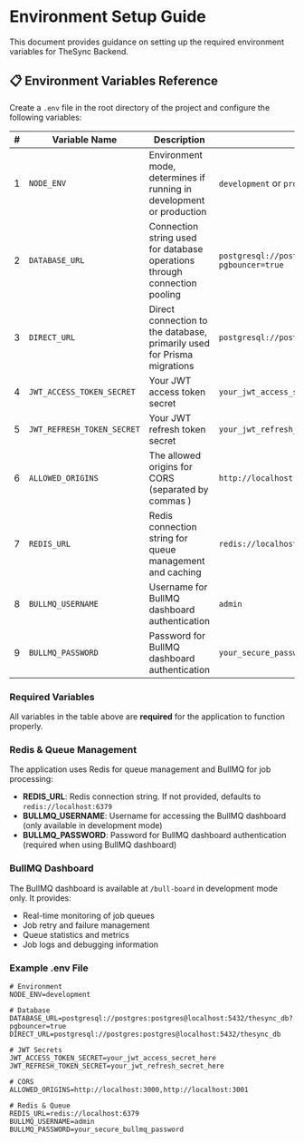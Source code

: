 # Environment Setup Guide

This document provides guidance on setting up the required environment variables for TheSync Backend.

## 📋 Environment Variables Reference

Create a `.env` file in the root directory of the project and configure the following variables:

| #   | Variable Name              | Description                                                               | Example                                                                   |
| --- | -------------------------- | ------------------------------------------------------------------------- | ------------------------------------------------------------------------- |
| 1   | `NODE_ENV`                 | Environment mode, determines if running in development or production      | `development` or `production`                                             |
| 2   | `DATABASE_URL`             | Connection string used for database operations through connection pooling | `postgresql://postgres:postgres@localhost:5432/thesync_db?pgbouncer=true` |
| 3   | `DIRECT_URL`               | Direct connection to the database, primarily used for Prisma migrations   | `postgresql://postgres:postgres@localhost:5432/thesync_db`                |
| 4   | `JWT_ACCESS_TOKEN_SECRET`  | Your JWT access token secret                                              | `your_jwt_access_secret`                                                  |
| 5   | `JWT_REFRESH_TOKEN_SECRET` | Your JWT refresh token secret                                             | `your_jwt_refresh_secret`                                                 |
| 6   | `ALLOWED_ORIGINS`          | The allowed origins for CORS (separated by commas )                       | `http://localhost:3000,http://localhost:3001`                             |
| 7   | `REDIS_URL`                | Redis connection string for queue management and caching                  | `redis://localhost:6379`                                                  |
| 8   | `BULLMQ_USERNAME`          | Username for BullMQ dashboard authentication                              | `admin`                                                                   |
| 9   | `BULLMQ_PASSWORD`          | Password for BullMQ dashboard authentication                              | `your_secure_password`                                                    |

### Required Variables

All variables in the table above are **required** for the application to function properly.

### Redis & Queue Management

The application uses Redis for queue management and BullMQ for job processing:

- **REDIS_URL**: Redis connection string. If not provided, defaults to `redis://localhost:6379`
- **BULLMQ_USERNAME**: Username for accessing the BullMQ dashboard (only available in development mode)
- **BULLMQ_PASSWORD**: Password for BullMQ dashboard authentication (required when using BullMQ dashboard)

### BullMQ Dashboard

The BullMQ dashboard is available at `/bull-board` in development mode only. It provides:

- Real-time monitoring of job queues
- Job retry and failure management
- Queue statistics and metrics
- Job logs and debugging information

### Example .env File

```env
# Environment
NODE_ENV=development

# Database
DATABASE_URL=postgresql://postgres:postgres@localhost:5432/thesync_db?pgbouncer=true
DIRECT_URL=postgresql://postgres:postgres@localhost:5432/thesync_db

# JWT Secrets
JWT_ACCESS_TOKEN_SECRET=your_jwt_access_secret_here
JWT_REFRESH_TOKEN_SECRET=your_jwt_refresh_secret_here

# CORS
ALLOWED_ORIGINS=http://localhost:3000,http://localhost:3001

# Redis & Queue
REDIS_URL=redis://localhost:6379
BULLMQ_USERNAME=admin
BULLMQ_PASSWORD=your_secure_bullmq_password
```
